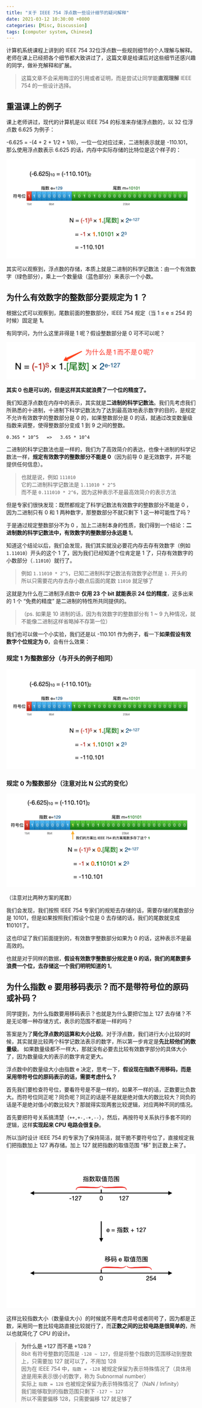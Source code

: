 ```yaml
---
title: "关于 IEEE 754 浮点数一些设计细节的疑问解释"
date: 2021-03-12 10:30:00 +0800
categories: [Misc, Discussion]
tags: [computer system, Chinese]
---
```


计算机系统课程上讲到的 IEEE 754 32位浮点数一些规则细节的个人理解与解释。
老师在课上已经把各个细节都大致讲过了，这篇文章是给课后对这些细节还感兴趣的同学，做补充解释和扩展。

> 这篇文章不会采用晦涩的引用或者证明，而是尝试让同学能**直观理解** IEEE 754 的一些设计选择。

## 重温课上的例子

课上老师讲过，现代的计算机是以 IEEE 754 的标准来存储浮点数的，以 32 位浮点数 6.625 为例子：

-6.625 = -(4 + 2 + 1/2 + 1/8)，一位一位对应过来，二进制表示就是 -110.101，那么使用浮点数表示 6.625 的话，内存中实际存储的比特位是这个样子的：

![课堂上的例子](/assets/img/ieee754-img/img1fixed2.png)
<!--
首先浮点数的表示，是分为三个规则的，在指数部分为 00000000 的时候是一种特殊情况（Subnormal number），在指数部分为 11111111 的时候是另一种特殊情况 (Infinity / NaN) ，剩下的 00000001 ~ 11111110（0 ~ 254）的范围是 Normal number 的范围。
-->

其实可以观察到，浮点数的存储，本质上就是二进制的科学记数法：由一个有效数字（绿色部分），乘上一个数量级（蓝色部分）来表示一个小数。

## 为什么有效数字的整数部分要规定为 1 ？

根据公式可以观察到，尾数前面的整数部分，IEEE 754 规定（当 1 ≤ e ≤ 254 的时候）固定是 **1**。

有同学问，为什么这里非得是 1 呢？假设整数部分是 0 可不可以呢？

![为什么是 1 而不是 0 呢？](/assets/img/ieee754-img/img2.jpg)

**其实 0 也是可以的，但是这样其实就浪费了一个位的精度了。**

我们知道浮点数在内存中的表示，其实就是**二进制的科学记数法**。我们先考虑我们所熟悉的十进制，十进制下科学记数法为了达到最高效地表示数字的目的，是规定不允许有效数字的整数部分是 0 的，如果整数部分是 0 的话，就通过改变数量级指数来调整，使得整数部分变成 1 到 9 之间的整数。

```
0.365 * 10^5   =>   3.65 * 10^4
```

二进制的科学记数法也是一样的，我们为了高效简介的表达，也像十进制的科学记数法一样，**规定有效数字的整数部分不能是 0**（因为前导 0 是无效数字，并不能提供任何信息）。

> 也就是说，例如 `111010`  
> 它的二进制科学记数法是 `1.11010 * 2^5`  
> 而不是 `0.111010 * 2^6`，因为这种表示不是最高效简介的表示方法  

但是专家们很快发现：既然都规定了科学记数法有效数字的整数部分不能是 0 ，因为二进制只有 0 和 1 两种数字，那整数部分不就只剩下 1 这一种可能性了吗？

于是通过规定整数部分不为 0 ，加上二进制本身的性质，我们得到一个结论：**二进制数的科学记数法中，有效数字的整数部分永远是 1**。

知道这个结论以后，我们会发现，我们其实就没必要花内存去存有效数字（例如 `1.11010`）开头的这个 1 了，因为我们已经知道个位肯定是 1 了，只存有效数字的小数部分（`.11010`）就行了。

> 例如 `1.11010 * 2^5`，已知二进制科学记数法有效数字必然是 `1.` 开头的  
> 所以只需要花内存去存小数点后面的尾数 `11010` 就足够了

这就是为什么在二进制浮点数中 **仅用 23 个 bit 就能表示 24 位的精度**，这多出来的 1 个 “免费的精度” 是二进制的特性所共同提供的。

>（ps. 如果是 10 进制的话，因为有效数字的整数部分有 1 ~ 9 九种情况，就不能像二进制这样省略掉不存第一位）

我们也可以做一个小实验，我们还是以 -110.101 作为例子，看一下**如果假设有效数字个位规定为 0**，会有什么效果：

### 规定 1 为整数部分（与开头的例子相同）
![规定 1 为整数部分](/assets/img/ieee754-img/img1fixed2.png)
### 规定 0 为整数部分（注意对比 N 公式的变化）
![规定 0 为整数部分](/assets/img/ieee754-img/img4.png)

（注意对比两种方案的尾数）

我们会发现，我们按照 IEEE 754 专家们的规矩去存储的话，需要存储的尾数部分是 10101，但是如果按照我们假设个位是 0 去存储的话，我们的尾数就变成 **1**10101了。

这也印证了我们前面提到的，有效数字整数部分如果为 0 的话，这种表示不是最高效的。

也就是对于同样的数据，**假设有效数字整数部分规定是 0 的话，我们的尾数要多浪费一个位，去存储这一个我们明明知道的 1**。

## 为什么指数 e 要用移码表示？而不是带符号位的原码或补码？

同学提到，为什么指数要用移码表示？也就是为什么要把它加上 127 去存储？不是无论哪一种存储方式，表示的范围不都是一样的吗？

答案是为了**简化浮点数的运算和大小比较**。对于浮点数，我们进行大小比较的时候，其实就是比较两个科学记数法表示的数字，所以第一步肯定是**先比较他们的数量级**。
如果数量级都不一样大，那就没有必要去比较有效数字部分的具体大小了，因为数量级大的表示的数字肯定更大。

浮点数中的数量级大小由指数 e 决定，思考一下，**假设现在指数不用移码，而是采用带符号位的原码表示的话，需要考虑什么？**

首先我们要检查符号位，要看符号是不是一样的，如果不一样的话，正数要比负数大。而符号位同正呢？同负呢？同正的话是不是就是绝对值大的数比较大？同负的话是不是绝对值小的数比较大？那就得实现两套比较逻辑，对应两种不同的情况。

首先要把符号关系搞清楚（`++,+-,-+,--`），然后，再按符号关系执行多套不同的逻辑，这样**实现起来 CPU 电路会很复杂**。

所以当时设计 IEEE 754 的专家为了保持简洁，就干脆不要符号位了，直接规定我们把指数加上 127 再存储。加上 127 就把指数的取值范围 “移” 到正数上来了。

![移码 e 解释](/assets/img/ieee754-img/img5.png)

这样比较指数大小（数量级大小）的时候就不用考虑异号或者同号了，因为都是正数，采用同一套比较电路直接比较就行了，而**正数之间的比较电路是很简单的**，所以也就简化了 CPU 的设计。
<!-- 
    这里的前提是，无符号整数比较的开销是很低的，因为可以简单用一个真值表来表示（按位比较大小）
    而采用补码记录的话，比较操作要求执行一次减法运算，开销比较大。
 -->

> **为什么是 +127 而不是 +128？**  
> 8bit 有符号整数的范围是 `-128 ~ 127`，但是将整个指数的范围移动到整数上，只需要加 127 就可以了，不用加 128  
> 因为在 IEEE 754 中，`指数 = -128` 被规定保留为表示特殊情况了（具体用途是用来表示很小的数字，称为 Subnormal number）  
> 实际上 `指数 = 128` 也被规定保留为表示特殊情况了（NaN / Infinity）  
> 我们能够取到的指数范围只剩下 `-127 ~ 127`  
> 所以不需要偏移 128，只需要偏移 127 就足够了  

<!-- 
## Subnormal number

### e = 0 的特殊情况

e = 0 的特殊情况，规定个位是 0，使得可以表示比 1.0 * 2^(-126) 小得多的数字。最小可以到 2^(-126) * 2^(-23)，也就是 2^(-149)

规定个位是0，使得当所有二进制位都是 0 的时候，表示的数也是 0。如果按照 normal number 的记录方式的话，当所有位是 0 的时候，结果是 1.0 * 2^(-126)
 -->
